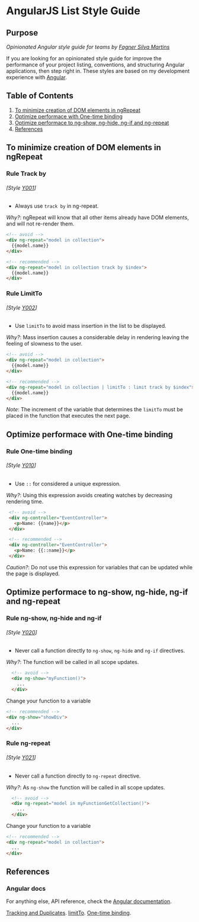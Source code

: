 # AngularJS List Style Guide

## Purpose
*Opinionated Angular style guide for teams by [Fagner Silva Martins](https://www.linkedin.com/in/fagner-silva-martins-54780539/)*

If you are looking for an opinionated style guide for improve the performance of your project listing, conventions, and structuring Angular applications, then step right in. These styles are based on my development experience with [Angular](//angularjs.org).

## Table of Contents

  1. [To minimize creation of DOM elements in ngRepeat](#ng-repeat)
  1. [Optimize performace with One-time binding](#one-time)
  1. [Optimize performace to ng-show, ng-hide, ng-if and ng-repeat](#directives)
  1. [References](#reference)

## To minimize creation of DOM elements in ngRepeat

### Rule Track by
###### [Style [Y001](#style-y001)]

  - Always use `track by` in ng-repeat.

  *Why?*: ngRepeat will know that all other items already have DOM elements, and will not re-render them.

  ```html
  <!-- avoid -->
  <div ng-repeat="model in collection">
    {{model.name}}
  </div>
  ```

  ```html
  <!-- recommended -->
  <div ng-repeat="model in collection track by $index">
    {{model.name}}
  </div>
  ```
### Rule LimitTo
###### [Style [Y002](#style-y002)]

  - Use `limitTo` to avoid mass insertion in the list to be displayed. 
  
  *Why?*: Mass insertion causes a considerable delay in rendering leaving the feeling of slowness to the user. 
  
  ```html
  <!-- avoid -->
  <div ng-repeat="model in collection">
    {{model.name}}
  </div>
  ```
  
  ```html
  <!-- recommended -->
  <div ng-repeat="model in collection | limitTo : limit track by $index">
    {{model.name}}
  </div>
  ```
  
  *Note*: The increment of the variable that determines the `limitTo` must be placed in the function that executes the next page.

## Optimize performace with One-time binding

### Rule One-time binding
###### [Style [Y010](#style-y010)]

 - Use `::` for considered a unique expression.
 
 *Why?*: Using this expression avoids creating watches by decreasing rendering time.
 
 ```html
  <!-- avoid -->
  <div ng-controller="EventController">
    <p>Name: {{name}}</p>
  </div>
  ```
 ```html
  <!-- recommended -->
  <div ng-controller="EventController">
    <p>Name: {{::name}}</p>
  </div>
  ```
*Caution?*: Do not use this expression for variables that can be updated while the page is displayed.

## Optimize performace to ng-show, ng-hide, ng-if and ng-repeat 

### Rule ng-show, ng-hide and ng-if 
###### [Style [Y020](#style-y020)]

- Never call a function directly to `ng-show`, `ng-hide` and `ng-if` directives.

*Why?*: The function will be called in all scope updates.

```html
  <!-- avoid -->
  <div ng-show="myFunction()">
    ...
  </div>
  ```
  Change your function to a variable
  
  ```html
  <!-- recommended -->
  <div ng-show="showDiv">
    ...
  </div>
  ```
  
### Rule ng-repeat 
###### [Style [Y021](#style-y021)]

- Never call a function directly to `ng-repeat` directive.

*Why?*: As `ng-show` the function will be called in all scope updates.

```html
  <!-- avoid -->
  <div ng-repeat="model in myFunctionGetCollection()">
    ...
  </div>
  ```
  Change your function to a variable
  
  ```html
  <!-- recommended -->
  <div ng-repeat="model in collection">
    ...
  </div>
  ```
  ## References
  ### Angular docs
  For anything else, API reference, check the [Angular documentation](//docs.angularjs.org/api).
  
  [Tracking and Duplicates](https://docs.angularjs.org/api/ng/directive/ngRepeat#tracking-and-duplicates).
  [limitTo](https://docs.angularjs.org/api/ng/filter/limitTo).
  [One-time binding](https://code.angularjs.org/1.3.15/docs/guide/expression#one-time-binding).
  
